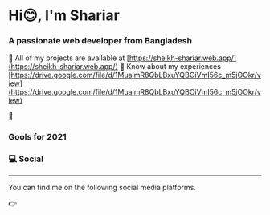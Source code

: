 <h1 align="start">Hi😊, I'm Shariar</h1>
<h3 align="start">A passionate web developer from Bangladesh</h3>

 👨‍ All of my projects are available at [https://sheikh-shariar.web.app/](https://sheikh-shariar.web.app/)
📄 Know about my experiences [https://drive.google.com/file/d/1MuaImR8QbLBxuYQBOiVmI56c_m5jOOkr/view](https://drive.google.com/file/d/1MuaImR8QbLBxuYQBOiVmI56c_m5jOOkr/view)

🚀<h3 align="start">Gools for 2021</h3>

<h3 align="start"> 💻 Social</h3>
<hr>
You can find me on the following social media platforms.

👉

